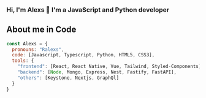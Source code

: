### Hi, I'm Alexs 👋 I'm a JavaScript and Python developer 

## About me in Code
```js
const Alexs = {
  pronouns: "Ralexs",
  code: [Javascript, Typescript, Python, HTML5, CSS3],
  tools: {
    "frontend": [React, React Native, Vue, Tailwind, Styled-Components],
    "backend": [Node, Mongo, Express, Nest, Fastify, FastAPI],
    "others": [Keystone, Nextjs, GraphQl]
  }
}
```

